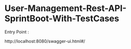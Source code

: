 # User-Management-Rest-API-SprintBoot-With-TestCases

Entry Point :

http://localhost:8080/swagger-ui.html#/
